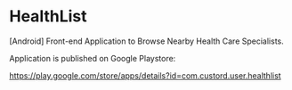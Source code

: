 # HealthList
[Android] Front-end Application to Browse Nearby Health Care Specialists.

Application is published on Google Playstore:

https://play.google.com/store/apps/details?id=com.custord.user.healthlist
